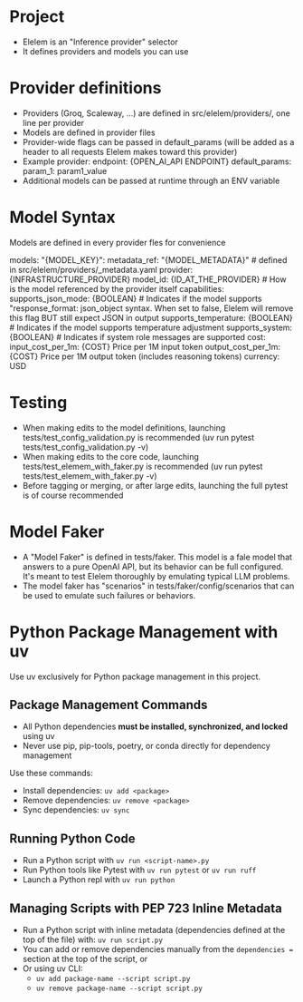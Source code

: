 # Project
- Elelem is an "Inference provider" selector
- It defines providers and models you can use

# Provider definitions
- Providers (Groq, Scaleway, ...) are defined in src/elelem/providers/, one line per provider
- Models are defined in provider files
- Provider-wide flags can be passed in default_params (will be added as a header to all requests Elelem makes toward this provider)
- Example 
    provider:
    endpoint: {OPEN_AI_API ENDPOINT}
    default_params:
        param_1: param1_value
- Additional models can be passed at runtime through an ENV variable

# Model Syntax
Models are defined in every provider fles for convenience

models:
  "{MODEL_KEY}":
    metadata_ref: "{MODEL_METADATA}" # defined in src/elelem/providers/_metadata.yaml
    provider: {INFRASTRUCTURE_PROVIDER}
    model_id: {ID_AT_THE_PROVIDER} # How is the model referenced by the provider itself
    capabilities:
      supports_json_mode: {BOOLEAN} # Indicates if the model supports "response_format: json_object syntax. When set to false, Elelem will remove this flag BUT still expect JSON in output
      supports_temperature: {BOOLEAN} # Indicates if the model supports temperature adjustment
      supports_system: {BOOLEAN} # Indicates if system role messages are supported
    cost:
      input_cost_per_1m: {COST} Price per 1M input token 
      output_cost_per_1m:  {COST} Price per 1M output token (includes reasoning tokens)
      currency: USD

# Testing
- When making edits to the model definitions, launching tests/test_config_validation.py is recommended (uv run pytest tests/test_config_validation.py -v)
- When making edits to the core code, launching tests/test_elemem_with_faker.py is recommended (uv run pytest tests/test_elemem_with_faker.py -v)
- Before tagging or merging, or after large edits, launching the full pytest is of course recommended

# Model Faker
- A "Model Faker" is defined in tests/faker. This model is a fale model that answers to a pure OpenAI API, but its behavior can be full configured. It's meant to test Elelem thoroughly by emulating typical LLM problems.
- The model faker has "scenarios" in tests/faker/config/scenarios that can be used to emulate such failures or behaviors.

# Python Package Management with uv

Use uv exclusively for Python package management in this project.

## Package Management Commands

- All Python dependencies **must be installed, synchronized, and locked** using uv
- Never use pip, pip-tools, poetry, or conda directly for dependency management

Use these commands:

- Install dependencies: `uv add <package>`
- Remove dependencies: `uv remove <package>`
- Sync dependencies: `uv sync`

## Running Python Code

- Run a Python script with `uv run <script-name>.py`
- Run Python tools like Pytest with `uv run pytest` or `uv run ruff`
- Launch a Python repl with `uv run python`

## Managing Scripts with PEP 723 Inline Metadata

- Run a Python script with inline metadata (dependencies defined at the top of the file) with: `uv run script.py`
- You can add or remove dependencies manually from the `dependencies =` section at the top of the script, or
- Or using uv CLI:
    - `uv add package-name --script script.py`
    - `uv remove package-name --script script.py`
